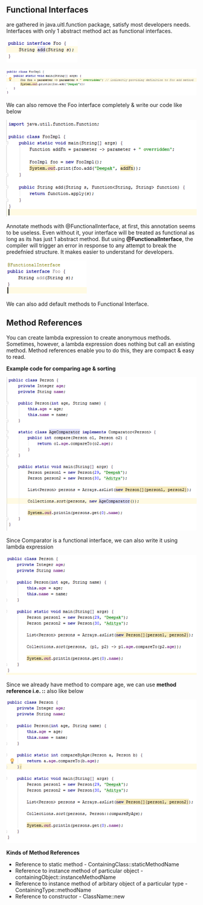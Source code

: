 
## Functional Interfaces

are gathered in java.uitl.function package, satisfy most developers needs. Interfaces with only 1 abstract method act as functional interfaces.

![](https://github.com/deepakmotlani/Notes/blob/master/Java-8/images/functional-interface.PNG)

![](https://github.com/deepakmotlani/Notes/blob/master/Java-8/images/functional-interface-definition.PNG)

We can also remove the Foo interface completely & write our code like below

![](https://github.com/deepakmotlani/Notes/blob/master/Java-8/images/functional-interface-without-interface.PNG)

Annotate methods with @FunctionalInterface, at first, this annotation seems to be useless. Even without it, your interface will be treated as functional as long as its has just 1 abstract method. But using **@FunctionalInterface**, the compiler will trigger an error in response to any attempt to break the predefnied structure. It makes easier to understand for developers.

![](https://github.com/deepakmotlani/Notes/blob/master/Java-8/images/functional-interface-annotated.PNG)

We can also add default methods to Functional Interface.

## Method References
You can create lambda expression to create anonymous methods. Sometimes, however, a lambda expression does nothing but call an existing method. Method references enable you to do this, they are compact & easy to read.

**Example code for comparing age & sorting**

![](https://github.com/deepakmotlani/Notes/blob/master/Java-8/images/example-1-normal-java-code.PNG)

Since Comparator is a functional interface, we can also write it using lambda expression

![](https://github.com/deepakmotlani/Notes/blob/master/Java-8/images/example-1-using-lambda.PNG)

Since we already have method to compare age, we can use **method reference i.e. ::** also like below

![](https://github.com/deepakmotlani/Notes/blob/master/Java-8/images/example-1-using-method-ref.PNG)

**Kinds of Method References**
* Reference to static method - ContainingClass::staticMethodName
* Reference to instance method of particular object - containingObject::instanceMethodName
* Reference to instance method of arbitary object of a particular type - ContainingType::methodName
* Reference to constructor - ClassName::new
